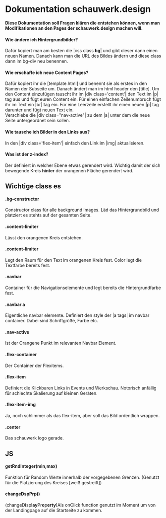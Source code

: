 # Dokumentation  schauwerk.design  

**Diese Dokumentation soll Fragen klären die entstehen können, wenn man Modifikationen an den Pages der schauwerk.design machen will.**

#### Wie ändere ich Hintergrundbilder?  

Dafür kopiert man am besten die |css class **bg**| und gibt dieser dann einen neuen Namen. Danach kann man die URL des Bildes ändern und diese class dann im bg-div neu benennen.  

#### Wie erschaffe ich neue Content Pages?

Dafür kopiert ihr die [template.html] und benennt sie als erstes in den Namen der Subseite um. Danach ändert man im html header den [title]. Um den Content einzufügen tauscht ihr im |div class='content'| den Text im |p| tag aus und fügt euren Content ein. Für einen einfachen Zeilenumbruch fügt ihr im Text ein |br| tag ein. Für eine Leerzeile erstellt ihr einen neuen |p| tag darunter und fügt neuen Text ein.  
Verschiebe die |div class="nav-active"| zu dem |a| unter dem die neue Seite untergeordnet sein sollen.

#### Wie tausche ich Bilder in den Links aus?  

In den |div class='flex-item'| einfach den Link im |img| aktualisieren.

#### Was ist der z-index?

Der definiert in welcher Ebene etwas gerendert wird. Wichtig damit der sich bewegende Kreis **hinter**  der orangenen Fläche gerendert wird.




## Wichtige class es

#### .bg-constructor

Constructor  class für alle background images. Läd das Hintergrundbild und platziert es stehts auf der gesamten Seite.

#### .content-limiter

Lässt den orangenen Kreis entstehen.

#### .content-limiter

Legt den Raum für den Text im orangenen Kreis fest. Color legt die Textfarbe bereits fest.

#### .navbar

Container für die Navigationselemente und legt bereits die Hintergrundfarbe fest.

#### .navbar a

Eigentliche navbar elemente. Definiert den style der |a tags| im navbar container. Dabei sind Schriftgröße, Farbe etc.

#### .nav-active

Ist der Orangene Punkt im relevanten Navbar Element.

#### .flex-container 

Der Container der Flexitems.

#### .flex-item

Definiert die Klickbaren Links in Events und Werkschau. Notorisch anfällig für schlechte Skalierung auf kleinen Geräten.

#### .flex-item-img

Ja, noch schlimmer als das flex-item, aber soll das Bild ordentlich wrappen.

#### .center

Das schauwerk logo gerade.


## JS 

#### getRndInteger(min,max)

Funktion für Random Werte innerhalb der vorgegebenen Grenzen. (Genutzt für die Platzierung des Kreises [weiß gestreift]) 

#### changeDspPrp()

(changeD**i**sp**lay**Pr**o**p**erty**)Als onClick function genutzt im Moment um von der Landingpage auf die Startseite zu kommen.


